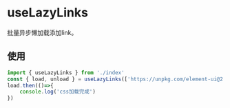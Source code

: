 
# useLazyLinks

批量异步懒加载添加link。

## 使用

```javascript
import { useLazyLinks } from './index'
const { load, unload } = useLazyLinks(['https://unpkg.com/element-ui@2.15.13/lib/theme-chalk/index.css'])
load.then(()=>{
    console.log('css加载完成')
})
```
